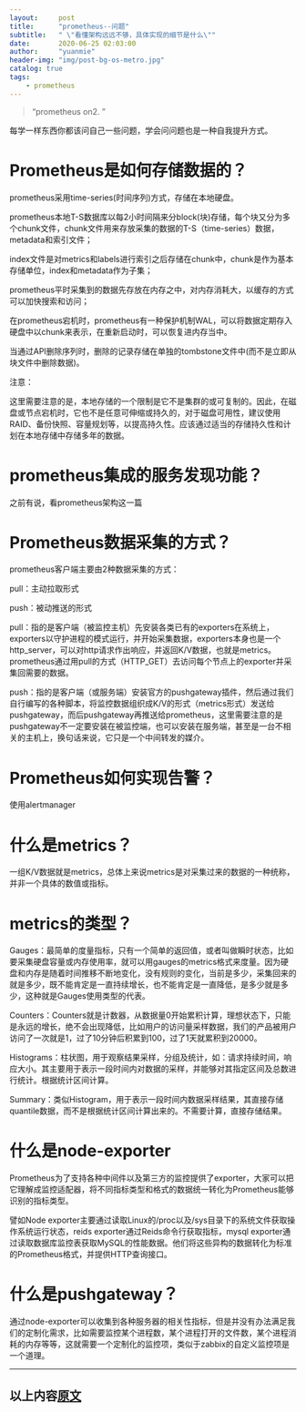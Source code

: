 ```yaml
---
layout:     post
title:      "prometheus--问题"
subtitle:   " \"看懂架构远远不够，具体实现的细节是什么\""
date:       2020-06-25 02:03:00
author:     "yuanmie"
header-img: "img/post-bg-os-metro.jpg"
catalog: true
tags:
    - prometheus
---
```


> “prometheus on2. ”

每学一样东西你都该问自己一些问题，学会问问题也是一种自我提升方式。

# Prometheus是如何存储数据的？
prometheus采用time-series(时间序列)方式，存储在本地硬盘。

prometheus本地T-S数据库以每2小时间隔来分block(块)存储，每个块又分为多个chunk文件，chunk文件用来存放采集的数据的T-S（time-series）数据，metadata和索引文件；

index文件是对metrics和labels进行索引之后存储在chunk中，chunk是作为基本存储单位，index和metadata作为子集；

prometheus平时采集到的数据先存放在内存之中，对内存消耗大，以缓存的方式可以加快搜索和访问；

在prometheus宕机时，prometheus有一种保护机制WAL，可以将数据定期存入硬盘中以chunk来表示，在重新启动时，可以恢复进内存当中。

当通过API删除序列时，删除的记录存储在单独的tombstone文件中(而不是立即从块文件中删除数据)。

注意：

这里需要注意的是，本地存储的一个限制是它不是集群的或可复制的。因此，在磁盘或节点宕机时，它也不是任意可伸缩或持久的，对于磁盘可用性，建议使用RAID、备份快照、容量规划等，以提高持久性。应该通过适当的存储持久性和计划在本地存储中存储多年的数据。

# prometheus集成的服务发现功能？

之前有说，看prometheus架构这一篇

# Prometheus数据采集的方式？
prometheus客户端主要由2种数据采集的方式：

pull：主动拉取形式

push：被动推送的形式

pull：指的是客户端（被监控主机）先安装各类已有的exporters在系统上，exporters以守护进程的模式运行，并开始采集数据，exporters本身也是一个http_server，可以对http请求作出响应，并返回K/V数据，也就是metrics。prometheus通过用pull的方式（HTTP_GET）去访问每个节点上的exporter并采集回需要的数据。

push：指的是客户端（或服务端）安装官方的pushgateway插件，然后通过我们自行编写的各种脚本，将监控数据组织成K/V的形式（metrics形式）发送给pushgateway，而后pushgateway再推送给prometheus，这里需要注意的是pushgateway不一定要安装在被监控端，也可以安装在服务端，甚至是一台不相关的主机上，换句话来说，它只是一个中间转发的媒介。

# Prometheus如何实现告警？
使用alertmanager

# 什么是metrics？
一组K/V数据就是metrics，总体上来说metrics是对采集过来的数据的一种统称，并非一个具体的数值或指标。

# metrics的类型？
Gauges：最简单的度量指标，只有一个简单的返回值，或者叫做瞬时状态，比如要采集硬盘容量或内存使用率，就可以用gauges的metrics格式来度量。因为硬盘和内存是随着时间推移不断地变化，没有规则的变化，当前是多少，采集回来的就是多少，既不能肯定是一直持续增长，也不能肯定是一直降低，是多少就是多少，这种就是Gauges使用类型的代表。

Counters：Counters就是计数器，从数据量0开始累积计算，理想状态下，只能是永远的增长，绝不会出现降低，比如用户的访问量采样数据，我们的产品被用户访问了一次就是1，过了10分钟后积累到100，过了1天就累积到20000。

Histograms：柱状图，用于观察结果采样，分组及统计，如：请求持续时间，响应大小。其主要用于表示一段时间内对数据的采样，并能够对其指定区间及总数进行统计。根据统计区间计算。

Summary：类似Histogram，用于表示一段时间内数据采样结果，其直接存储quantile数据，而不是根据统计区间计算出来的。不需要计算，直接存储结果。

# 什么是node-exporter
Prometheus为了支持各种中间件以及第三方的监控提供了exporter，大家可以把它理解成监控适配器，将不同指标类型和格式的数据统一转化为Prometheus能够识别的指标类型。

譬如Node exporter主要通过读取Linux的/proc以及/sys目录下的系统文件获取操作系统运行状态，reids exporter通过Reids命令行获取指标，mysql exporter通过读取数据库监控表获取MySQL的性能数据。他们将这些异构的数据转化为标准的Prometheus格式，并提供HTTP查询接口。

# 什么是pushgateway？
通过node-exporter可以收集到各种服务器的相关性指标，但是并没有办法满足我们的定制化需求，比如需要监控某个进程数，某个进程打开的文件数，某个进程消耗的内存等等，这就需要一个定制化的监控项，类似于zabbix的自定义监控项是一个道理。

---
以上内容[原文](https://www.cnblogs.com/linuxk/p/12017580.html)
---